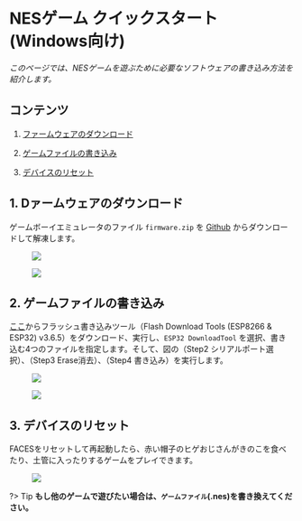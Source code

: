 # NESゲーム クイックスタート (Windows向け)



*このページでは、NESゲームを遊ぶために必要なソフトウェアの書き込み方法を紹介します。*

## コンテンツ

1. [ファームウェアのダウンロード](#1-ファームウェアのダウンロード)

2. [ゲームファイルの書き込み](#2-ゲームファイルの書き込み)

3. [デバイスのリセット](#3-デバイスのリセット)

## 1. Dァームウェアのダウンロード

ゲームボーイエミュレータのファイル `firmware.zip` を [Github](https://github.com/m5stack/M5Stack-nesemu) からダウンロードして解凍します。

<figure>
    <img src="assets/img/getting_started_pics/faces/download_from_github.png">
</figure>

<figure>
    <img src="assets/img/getting_started_pics/faces/unpack_firmware.png">
</figure>

## 2. ゲームファイルの書き込み

[ここ](https://www.espressif.com/en/support/download/other-tools)からフラッシュ書き込みツール（Flash Download Tools (ESP8266 & ESP32) v3.6.5）をダウンロード、実行し、`ESP32 DownloadTool` を選択、書き込む4つのファイルを指定します。そして、図の（Step2 シリアルポート選択）、（Step3 Erase消去）、（Step4 書き込み）を実行します。

<figure>
    <img src="assets/img/getting_started_pics/faces/chose_files.png">
</figure>

<figure>
    <img src="assets/img/getting_started_pics/faces/download_it.png">
</figure>

## 3. デバイスのリセット

FACESをリセットして再起動したら、赤い帽子のヒゲおじさんがきのこを食べたり、土管に入ったりするゲームをプレイできます。

<figure>
    <img src="assets/img/product_pics/core/faces_kit/gameboy_01.jpg">
</figure>

?> Tip **もし他のゲームで遊びたい場合は、`ゲームファイル`(.nes)を書き換えてください。**
